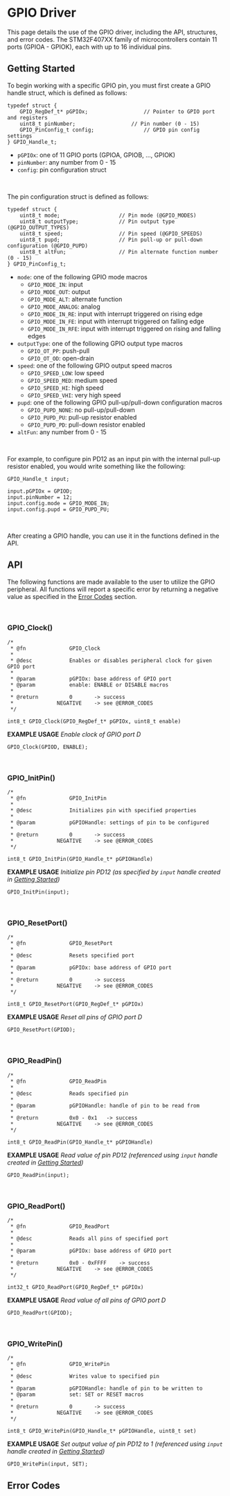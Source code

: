# GPIO Driver

This page details the use of the GPIO driver, including the API, structures, and error codes. The STM32F407XX family of microcontrollers contain 11 ports (GPIOA - GPIOK), each with up to 16 individual pins.

## Getting Started

To begin working with a specific GPIO pin, you must first create a GPIO handle struct, which is defined as follows:

```
typedef struct {
	GPIO_RegDef_t* pGPIOx;					// Pointer to GPIO port and registers
	uint8_t pinNumber;					// Pin number (0 - 15)
	GPIO_PinConfig_t config;				// GPIO pin config settings
} GPIO_Handle_t;
``` 


- `pGPIOx`: one of 11 GPIO ports (GPIOA, GPIOB, ..., GPIOK)
- `pinNumber`: any number from 0 - 15
- `config`: pin configuration struct

<br/>

The pin configuration struct is defined as follows:

```
typedef struct {
	uint8_t mode;					// Pin mode (@GPIO_MODES)
	uint8_t outputType;				// Pin output type (@GPIO_OUTPUT_TYPES)
	uint8_t speed;					// Pin speed (@GPIO_SPEEDS)
	uint8_t pupd;					// Pin pull-up or pull-down configuration (@GPIO_PUPD)
	uint8_t altFun;					// Pin alternate function number (0 - 15)
} GPIO_PinConfig_t;
```

- `mode`: one of the following GPIO mode macros
  - `GPIO_MODE_IN`: input
  - `GPIO_MODE_OUT`: output
  - `GPIO_MODE_ALT`: alternate function
  - `GPIO_MODE_ANALOG`: analog
  - `GPIO_MODE_IN_RE`: input with interrupt triggered on rising edge
  - `GPIO_MODE_IN_FE`: input with interrupt triggered on falling edge
  - `GPIO_MODE_IN_RFE`: input with interrupt triggered on rising and falling edges
- `outputType`: one of the following GPIO output type macros
  - `GPIO_OT_PP`: push-pull
  - `GPIO_OT_OD`: open-drain
- `speed`: one of the following GPIO output speed macros
  - `GPIO_SPEED_LOW`: low speed
  - `GPIO_SPEED_MED`: medium speed
  - `GPIO_SPEED_HI`: high speed
  - `GPIO_SPEED_VHI`: very high speed
- `pupd`: one of the following GPIO pull-up/pull-down configuration macros
  - `GPIO_PUPD_NONE`: no pull-up/pull-down
  - `GPIO_PUPD_PU`: pull-up resistor enabled
  - `GPIO_PUPD_PD`: pull-down resistor enabled
- `altFun`: any number from 0 - 15

<br/>

For example, to configure pin PD12 as an input pin with the internal pull-up resistor enabled, you would write something like the following:

```
GPIO_Handle_t input;

input.pGPIOx = GPIOD;
input.pinNumber = 12;
input.config.mode = GPIO_MODE_IN;
input.config.pupd = GPIO_PUPD_PU;
```

<br/>

After creating a GPIO handle, you can use it in the functions defined in the API.

## API

The following functions are made available to the user to utilize the GPIO peripheral. All functions will report a specific error by returning a negative value as specified in the [Error Codes](#error-codes) section.

<br/>

### GPIO_Clock()
```
/*
 * @fn				GPIO_Clock
 *
 * @desc			Enables or disables peripheral clock for given GPIO port
 *
 * @param			pGPIOx: base address of GPIO port
 * @param			enable: ENABLE or DISABLE macros
 *
 * @return			0		-> success
 *				NEGATIVE	-> see @ERROR_CODES
 */

int8_t GPIO_Clock(GPIO_RegDef_t* pGPIOx, uint8_t enable)
```
**EXAMPLE USAGE**
*Enable clock of GPIO port D*
```
GPIO_Clock(GPIOD, ENABLE);
````

<br/>

### GPIO_InitPin()
```
/*
 * @fn				GPIO_InitPin
 *
 * @desc			Initializes pin with specified properties
 *
 * @param			pGPIOHandle: settings of pin to be configured
 *
 * @return			0		-> success
 * 				NEGATIVE	-> see @ERROR_CODES
 */

int8_t GPIO_InitPin(GPIO_Handle_t* pGPIOHandle)
```
**EXAMPLE USAGE**
*Initialize pin PD12 (as specified by `input` handle created in [Getting Started](#getting-started))*
```
GPIO_InitPin(input);
```

<br/>

### GPIO_ResetPort()
```
/*
 * @fn				GPIO_ResetPort
 *
 * @desc			Resets specified port
 *
 * @param			pGPIOx: base address of GPIO port
 *
 * @return			0		-> success
 * 				NEGATIVE	-> see @ERROR_CODES
 */

int8_t GPIO_ResetPort(GPIO_RegDef_t* pGPIOx)
```
**EXAMPLE USAGE**
*Reset all pins of GPIO port D*
```
GPIO_ResetPort(GPIOD);
```

<br/>

### GPIO_ReadPin()
```
/*
 * @fn				GPIO_ReadPin
 *
 * @desc			Reads specified pin
 *
 * @param			pGPIOHandle: handle of pin to be read from
 *
 * @return			0x0 - 0x1	-> success
 * 				NEGATIVE	-> see @ERROR_CODES
 */

int8_t GPIO_ReadPin(GPIO_Handle_t* pGPIOHandle)
```
**EXAMPLE USAGE**
*Read value of pin PD12 (referenced using `input` handle created in [Getting Started](#getting-started))*
```
GPIO_ReadPin(input);
```

<br/>

### GPIO_ReadPort()
```
/*
 * @fn				GPIO_ReadPort
 *
 * @desc			Reads all pins of specified port
 *
 * @param			pGPIOx: base address of GPIO port
 *
 * @return			0x0 - 0xFFFF	-> success
 * 				NEGATIVE	-> see @ERROR_CODES
 */

int32_t GPIO_ReadPort(GPIO_RegDef_t* pGPIOx)
```
**EXAMPLE USAGE**
*Read value of all pins of GPIO port D*
```
GPIO_ReadPort(GPIOD);
```

<br/>

### GPIO_WritePin()
```
/*
 * @fn				GPIO_WritePin
 *
 * @desc			Writes value to specified pin
 *
 * @param			pGPIOHandle: handle of pin to be written to
 * @param 			set: SET or RESET macros
 *
 * @return			0		-> success
 * 				NEGATIVE	-> see @ERROR_CODES
 */

int8_t GPIO_WritePin(GPIO_Handle_t* pGPIOHandle, uint8_t set)
```
**EXAMPLE USAGE**
*Set output value of pin PD12 to 1 (referenced using `input` handle created in [Getting Started](#getting-started))*
```
GPIO_WritePin(input, SET);
```


## Error Codes
